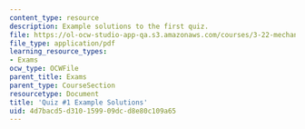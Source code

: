 ```yaml
---
content_type: resource
description: Example solutions to the first quiz.
file: https://ol-ocw-studio-app-qa.s3.amazonaws.com/courses/3-22-mechanical-behavior-of-materials-spring-2008/4d7bacd5d310159909dcd8e80c109a65_quiz1_sol.pdf
file_type: application/pdf
learning_resource_types:
- Exams
ocw_type: OCWFile
parent_title: Exams
parent_type: CourseSection
resourcetype: Document
title: 'Quiz #1 Example Solutions'
uid: 4d7bacd5-d310-1599-09dc-d8e80c109a65
---
```

